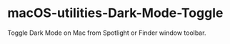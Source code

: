 # macOS-utilities-Dark-Mode-Toggle
Toggle Dark Mode on Mac from Spotlight or Finder window toolbar.
